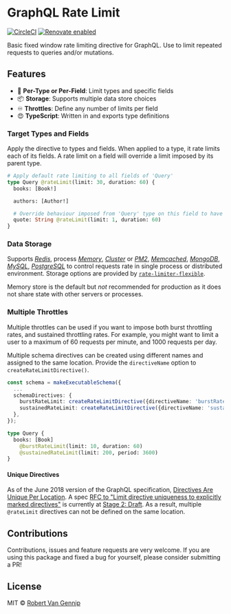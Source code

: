 # GraphQL Rate Limit

[![CircleCI](https://circleci.com/gh/ravangen/graphql-rate-limit.svg?style=shield&circle-token=5115eed32e1e82d43eb00140580186fb8e1563f6)](https://circleci.com/gh/ravangen/graphql-rate-limit) [![Renovate enabled](https://img.shields.io/badge/renovate-enabled-brightgreen.svg)](https://renovateapp.com/)

Basic fixed window rate limiting directive for GraphQL. Use to limit repeated requests to queries and/or mutations.

## Features

- 🎯 **Per-Type or Per-Field**: Limit types and specific fields
- 📦 **Storage**: Supports multiple data store choices
- ♾️ **Throttles**: Define any number of limits per field
- 😍 **TypeScript**: Written in and exports type definitions

### Target Types and Fields

Apply the directive to types and fields. When applied to a type, it rate limits each of its fields. A rate limit on a field will override a limit imposed by its parent type.

```graphql
# Apply default rate limiting to all fields of 'Query'
type Query @rateLimit(limit: 30, duration: 60) {
  books: [Book!]

  authors: [Author!]

  # Override behaviour imposed from 'Query' type on this field to have different limit
  quote: String @rateLimit(limit: 1, duration: 60)
}
```

### Data Storage

Supports [_Redis_](https://github.com/animir/node-rate-limiter-flexible/wiki/Redis), process [_Memory_](https://github.com/animir/node-rate-limiter-flexible/wiki/Memory), [_Cluster_](https://github.com/animir/node-rate-limiter-flexible/wiki/Cluster) or [_PM2_](https://github.com/animir/node-rate-limiter-flexible/wiki/PM2-cluster), [_Memcached_](https://github.com/animir/node-rate-limiter-flexible/wiki/Memcache), [_MongoDB_](https://github.com/animir/node-rate-limiter-flexible/wiki/Mongo), [_MySQL_](https://github.com/animir/node-rate-limiter-flexible/wiki/MySQL), [_PostgreSQL_](https://github.com/animir/node-rate-limiter-flexible/wiki/PostgreSQL) to control requests rate in single process or distributed environment. Storage options are provided by [`rate-limiter-flexible`](https://github.com/animir/node-rate-limiter-flexible).

Memory store is the default but _not_ recommended for production as it does not share state with other servers or processes.

### Multiple Throttles

Multiple throttles can be used if you want to impose both burst throttling rates, and sustained throttling rates. For example, you might want to limit a user to a maximum of 60 requests per minute, and 1000 requests per day.

Multiple schema directives can be created using different names and assigned to the same location. Provide the `directiveName` option to `createRateLimitDirective()`.

```typescript
const schema = makeExecutableSchema({
  ...
  schemaDirectives: {
    burstRateLimit: createRateLimitDirective({directiveName: 'burstRateLimit'}),
    sustainedRateLimit: createRateLimitDirective({directiveName: 'sustainedRateLimit'}),
  },
});
```

```graphql
type Query {
  books: [Book]
    @burstRateLimit(limit: 10, duration: 60)
    @sustainedRateLimit(limit: 200, period: 3600)
}
```

#### Unique Directives

As of the June 2018 version of the GraphQL specification, [Directives Are Unique Per Location](https://facebook.github.io/graphql/June2018/#sec-Directives-Are-Unique-Per-Location). A spec [RFC to "Limit directive uniqueness to explicitly marked directives"](https://github.com/facebook/graphql/pull/472) is currently at [Stage 2: Draft](https://github.com/facebook/graphql/blob/master/CONTRIBUTING.md#stage-2-draft). As a result, multiple `@rateLimit` directives can not be defined on the same location.

## Contributions

Contributions, issues and feature requests are very welcome. If you are using this package and fixed a bug for yourself, please consider submitting a PR!

## License

MIT © [Robert Van Gennip](https://github.com/ravangen/)
